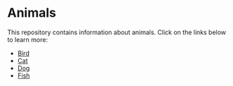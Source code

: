 # Animals

This repository contains information about animals. Click on the links below to learn more:  

- [Bird](bird.md)  
- [Cat](cat.md)  
- [Dog](dog.md)
- [Fish](fish.md)  <!-- New addition -->
